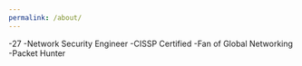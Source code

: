 ```yaml
---
permalink: /about/
---
```


-27
-Network Security Engineer
-CISSP Certified
-Fan of Global Networking
-Packet Hunter
